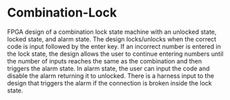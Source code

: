 # Combination-Lock
FPGA design of a combination lock state machine with an unlocked state, locked state, and alarm state. The design locks/unlocks when the correct code is input followed by the enter key. If an incorrect number is entered in the lock state, the design allows the user to continue entering numbers until the number of inputs reaches the same as the combination and then triggers the alarm state. In alarm state, the user can input the code and disable the alarm returning it to unlocked. There is a harness input to the design that triggers the alarm if the connection is broken inside the lock state.
